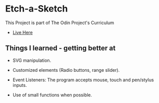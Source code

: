 # Etch-a-Sketch

This Project is part of The Odin Project's Curriculum

- [Live Here](https://jpalvadev.github.io/Etch-a-Sketch/)

## Things I learned - getting better at

- SVG manipulation.

- Customized elements (Radio buttons, range slider).

- Event Listeners: The program accepts mouse, touch and pen/stylus inputs.

- Use of small functions when possible.
